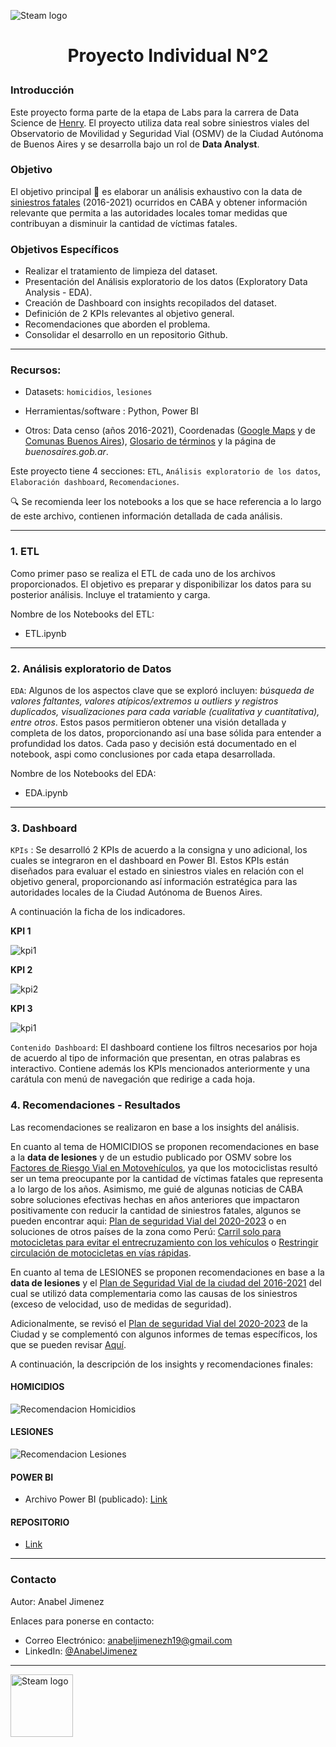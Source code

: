 ![Steam logo](./Assets/intro.jpg)

# <p align="center">Proyecto Individual N°2</p>


### Introducción 

Este proyecto forma parte de la etapa de Labs para la carrera de Data Science de [Henry](https://www.soyhenry.com/). El proyecto utiliza data real sobre siniestros viales del Observatorio de Movilidad y Seguridad Vial (OSMV) de la Ciudad Autónoma de Buenos Aires y se desarrolla bajo un rol de **Data Analyst**.

### Objetivo
El objetivo principal 🎯 es elaborar un análisis exhaustivo con la data de [siniestros fatales](https://data.buenosaires.gob.ar/dataset/victimas-siniestros-viales) (2016-2021) ocurridos en CABA y obtener información relevante que permita a las autoridades locales tomar medidas que contribuyan a disminuir la cantidad de víctimas fatales. 


### Objetivos Específicos
* Realizar el tratamiento de limpieza del dataset.
* Presentación del Análisis exploratorio de los datos (Exploratory Data Analysis - EDA).
* Creación de Dashboard con insights recopilados del dataset.
* Definición de 2 KPIs relevantes al objetivo general.
* Recomendaciones que aborden el problema.
* Consolidar el desarrollo en un repositorio Github.

--- 
### Recursos:
* Datasets: `homicidios`, `lesiones`

* Herramientas/software : Python, Power BI

* Otros: Data censo (años 2016-2021), Coordenadas ([Google Maps](https://support.google.com/maps/answer/18539?hl=es-MX&co=GENIE.Platform%3DDesktop#:~:text=C%C3%B3mo%20obtener%20las%20coordenadas%20de,decimal%20en%20la%20parte%20superior) y de [Comunas Buenos Aires](https://www.argentina.gob.ar/caba/comunas)), [Glosario de términos](https://buenosaires.gob.ar/sites/default/files/2023-04/Glosario_2019_OSV.pdf) y la página de *buenosaires.gob.ar*.


Este proyecto tiene 4 secciones: `ETL`, `Análisis exploratorio de los datos`, `Elaboración dashboard`, `Recomendaciones`.

🔍 Se recomienda leer los notebooks a los que se hace referencia a lo largo de este archivo, contienen información detallada de cada análisis.

--- 

### 1. ETL
Como primer paso se realiza el ETL de cada uno de los archivos proporcionados. El objetivo es preparar y disponibilizar los datos para su posterior análisis. Incluye el tratamiento y carga.

Nombre de los Notebooks del ETL:
* ETL.ipynb


---
### 2. Análisis exploratorio de Datos 
`EDA`: Algunos de los aspectos clave que se exploró incluyen: *búsqueda de valores faltantes, valores atípicos/extremos u outliers y registros duplicados, visualizaciones para cada variable (cualitativa y cuantitativa), entre otros*. Estos pasos permitieron obtener una visión detallada y completa de los datos, proporcionando así una base sólida para entender a profundidad los datos. Cada paso y decisión está documentado en el notebook, aspi como conclusiones por cada etapa desarrollada.

Nombre de los Notebooks del EDA:
* EDA.ipynb


---
### 3. Dashboard

`KPIs` : Se desarrolló 2 KPIs de acuerdo a la consigna y uno adicional, los cuales se integraron en el dashboard en Power BI. Estos KPIs están diseñados para evaluar el estado en siniestros viales en relación con el objetivo general, proporcionando así información estratégica para las autoridades locales de la Ciudad Autónoma de Buenos Aires.

A continuación la ficha de los indicadores.

**KPI 1**

![kpi1](./Assets/kpi1.png)



**KPI 2**

![kpi2](./Assets/kpi2.png)



**KPI 3**

![kpi1](./Assets/kpi3.png)


`Contenido Dashboard`: El dashboard contiene los filtros necesarios por hoja de acuerdo al tipo de información que presentan, en otras palabras es interactivo. Contiene además los KPIs mencionados anteriormente y una carátula con menú de navegación que redirige a cada hoja. 

### 4. Recomendaciones - Resultados

Las recomendaciones se realizaron en base a los insights del análisis. 

En cuanto al tema de HOMICIDIOS se proponen recomendaciones en base a la **data de lesiones** y de un estudio publicado por OSMV sobre los [Factores de Riesgo Vial en Motovehículos](https://buenosaires.gob.ar/sites/default/files/2023-08/Sexto%20estudio%20observacional%20_casco_OMSV.pdf), ya que los motociclistas resultó ser un tema preocupante por la cantidad de víctimas fatales que representa a lo largo de los años. Asimismo, me guié de algunas noticias de CABA sobre soluciones efectivas hechas en años anteriores que impactaron positivamente con reducir la cantidad de siniestros fatales, algunos se pueden encontrar aqui: [Plan de seguridad Vial del 2020-2023](https://buenosaires.gob.ar/movilidad/plan-de-seguridad-vial/plan-de-seguridad-vial-de-la-ciudad-2020-2023) o en soluciones de otros países de la zona como Perú: [Carril solo para motocicletas para evitar el entrecruzamiento con los vehículos](https://gestion.pe/peru/rutas-de-lima-panamericana-norte-y-sur-donde-se-registran-el-mayor-numero-de-incidentes-noticia/) o [Restringir circulación de motocicletas en vías rápidas](https://larepublica.pe/sociedad/2023/08/22/costa-verde-por-que-las-motocicletas-estan-prohibidas-en-el-circuito-de-playas-269236).

En cuanto al tema de LESIONES se proponen recomendaciones en base a la **data de lesiones** y el [Plan de Seguridad Vial de la ciudad del 2016-2021](https://buenosaires.gob.ar/movilidad/plan-de-seguridad-vial/plan-de-seguridad-vial-de-la-ciudad) del cual se utilizó data complementaria como las causas de los siniestros (exceso de velocidad, uso de medidas de seguridad). 

Adicionalmente, se revisó el [Plan de seguridad Vial del 2020-2023](https://buenosaires.gob.ar/movilidad/plan-de-seguridad-vial/plan-de-seguridad-vial-de-la-ciudad-2020-2023) de la Ciudad y se complementó con algunos informes de temas específicos, los que se pueden revisar [Aquí](https://buenosaires.gob.ar/jefaturadegabinete/movilidad/investigaciones-de-seguridad-vial).

A continuación, la descripción de los insights y recomendaciones finales:

#### HOMICIDIOS
![Recomendacion Homicidios](./Assets/RecomendacionHomicidios.png)

#### LESIONES
![Recomendacion Lesiones](./Assets/Recomendacion%20Lesiones.png)

#### POWER BI
* Archivo Power BI (publicado): [Link](https://goo.su/s56pi)

#### REPOSITORIO
* [Link](https://github.com/SAnabel-Jimenez/PI-02-DataAnalytics-SAJ.git)

---
### Contacto
Autor: Anabel Jimenez

Enlaces para ponerse en contacto:
  - Correo Electrónico: [anabeljimenezh19@gmail.com](mailto:tu@email.com)
  - LinkedIn: [@AnabelJimenez](https://twitter.com/NuestraCuenta)
--- 
<img src="./Assets/logohenry.jpg" alt="Steam logo" align="left" width="100"/> 




